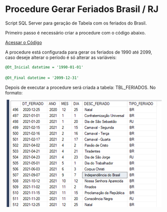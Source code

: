 # Procedure Gerar Feriados Brasil / RJ
Script SQL Server para geração de Tabela com os feriados do Brasil.

Primeiro passo é necessário criar a procedure com o código abaixo. 

[Acessar o Código](https://github.com/manoelleal17/gerarferiados/blob/main/SQL_GERAR_TBL_FERIADOS.sql)

A procedure está configurada para gerar os feriados de 1990 até 2099, caso deseje alterar o período é só alterar as variáveis:

````SQL
@Dt_Inicial datetime = '1990-01-01'

@Dt_Final datetime = '2099-12-31'
````

Depois de executar a procedure será criada a tabela: TBL_FERIADOS. No formato:

<p align="center"><img src="https://github.com/manoelleal17/gerarferiados/blob/main/Exemplo.png" ></p>



